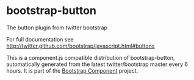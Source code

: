 # bootstrap-button
The button plugin from twitter bootstrap

For full documentation see http://twitter.github.com/bootstrap/javascript.html#buttons

This is a component.js compatible distribution of bootstrap-button, automatically generated
from the latest twitter/bootstrap master every 6 hours. It is part of the <a href="http://github.com/codemix/bootstrap-component">Bootstrap Component</a>
project.
